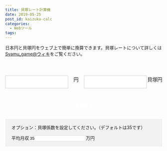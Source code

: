 ```yaml
---
title: 貝塚レート計算機
date: 2019-05-25
post_id: kaizuka-calc
categories:
  - Webツール
tags:
---
```


日本円と貝塚円をウェブ上で簡単に換算できます。<!--more-->貝塚レートについて詳しくは<a href="https://www63.atwiki.jp/syamugame/pages/44.html">Syamu_game@ウィキ</a>をご覧ください。

<form id="kaizuka_calc" name="kaizuka_calc">
  <div class="calc_input">
    <input type="number" name="input_yen"><div class="yen">円</div>
    <input type="number" name="input_kaizuka"><div class="kaizuka">貝塚円</div>
  </div>
  <button id="calc" type="button">換算する</button>
  <div class="option">
    <p>オプション：貝塚係数を設定してください。（デフォルトは35です）
    </p>
    <p>平均月収<input type="number" name="factor" value="35">万円</p>
  </div>
</form>

<style>

#kaizuka_calc {
    margin: 60px 0 0 0;
}

.calc_input {
    display: flex;
    justify-content: space-between;
    margin: 30px 0;
}

input[name="input_yen"],
input[name="input_kaizuka"]  {
    width: 40%;
    border: 1px solid #ccc;
    font-size: 32px;
}

input[name="factor"] {
  background: #fff;
  border: 1px solid #ddd;
}

.yen,
.kaizuka {
    width: 48px;
    min-width: 48px;
    font-size: 16px;
    text-align: center;
}

#calc {
    display: block;
    width: 100%;
    padding: 12px 6px;
    background: var(--theme-color);
    color: #fff;
    font-size: 16px;
    border: none;
    border-radius: 2px;
}


.option {
  margin: 20px 0;
  padding: 3px 20px;
  background: #f2f2f2;
}

.google-adsense {
  width: 840px;
  margin: auto;
}


@media screen and (max-width:550px) {
  .calc_input{
    flex-wrap: wrap;
  }
  input[name="input_yen"],
  input[name="input_kaizuka"]  {
      width: 80%;
      border: 1px solid #ccc;
      font-size: 32px;
  }

  .yen,
  .kaizuka {
      width: 10%;
      min-width: 48px;
      font-size: 16px;
  }
  input[name="input_yen"],
  .yen {
      margin: 0 0 20px 0;
  }
}
</style>
<script>
(function() {
  var input = document.querySelectorAll('#kaizuka_calc input');
  var button = document.getElementById('calc');


  for (i=0; i<2; i++) {
    input[i].addEventListener('focus', function() {
      input[0].value = "";
      input[1].value = "";
    });
  }

  button.addEventListener('click', function() {
    var formNodeList = document.kaizuka_calc;
    var yen_value = formNodeList.input_yen.value;
    var kaizuka_value = formNodeList.input_kaizuka.value;
    var kaizuka_factor = formNodeList.factor.value;

    if(yen_value !== ""){
      var calc_result = yen_value * kaizuka_factor;
      formNodeList.input_kaizuka.value = calc_result;
    }
    else if(kaizuka_value !== ""){
      var calc_result = Math.round(kaizuka_value / kaizuka_factor);
      formNodeList.input_yen.value = calc_result;
    }
    else{
      alert('どちらか片方に数字を入力してください。');
    }
  });
}());
</script>
